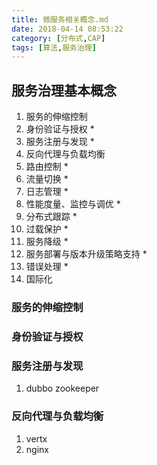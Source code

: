 ```yaml
---
title: 微服务相关概念.md
date: 2018-04-14 08:53:22
category: [分布式,CAP]
tags: [算法,服务治理]
---
```


## 服务治理基本概念

1. 服务的伸缩控制
2. 身份验证与授权 *
3. 服务注册与发现 *
4. 反向代理与负载均衡
5. 路由控制 *
6. 流量切换 *
7. 日志管理 *
8. 性能度量、监控与调优 *
9. 分布式跟踪 *
10. 过载保护 *
11. 服务降级 *
12. 服务部署与版本升级策略支持 *
13. 错误处理 *
14. 国际化


### 服务的伸缩控制

### 身份验证与授权

### 服务注册与发现
1. dubbo zookeeper


### 反向代理与负载均衡

1. vertx
2. nginx